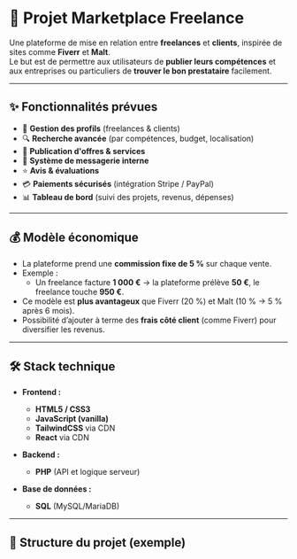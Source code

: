 # 🚀 Projet Marketplace Freelance

Une plateforme de mise en relation entre **freelances** et **clients**, inspirée de sites comme **Fiverr** et **Malt**.  
Le but est de permettre aux utilisateurs de **publier leurs compétences** et aux entreprises ou particuliers de **trouver le bon prestataire** facilement.

---

## ✨ Fonctionnalités prévues

- 👤 **Gestion des profils** (freelances & clients)
- 🔍 **Recherche avancée** (par compétences, budget, localisation)
- 💼 **Publication d'offres & services**
- 💬 **Système de messagerie interne**
- ⭐ **Avis & évaluations**
- 💳 **Paiements sécurisés** (intégration Stripe / PayPal)
- 📊 **Tableau de bord** (suivi des projets, revenus, dépenses)

---

## 💰 Modèle économique

- La plateforme prend une **commission fixe de 5 %** sur chaque vente.  
- Exemple :  
  - Un freelance facture **1 000 €** → la plateforme prélève **50 €**, le freelance touche **950 €**.  
- Ce modèle est **plus avantageux** que Fiverr (20 %) et Malt (10 % → 5 % après 6 mois).  
- Possibilité d’ajouter à terme des **frais côté client** (comme Fiverr) pour diversifier les revenus.

---

## 🛠️ Stack technique

- **Frontend :**
  - **HTML5 / CSS3**
  - **JavaScript (vanilla)**
  - **TailwindCSS** via CDN
  - **React** via CDN

- **Backend :**
  - **PHP** (API et logique serveur)

- **Base de données :**
  - **SQL** (MySQL/MariaDB)

---

## 📂 Structure du projet (exemple)

